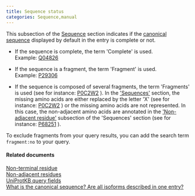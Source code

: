 ```yaml
---
title: Sequence status
categories: Sequence,manual
---
```


This subsection of the [Sequence](http://www.uniprot.org/help/sequences%5Fsection) section indicates if the [canonical sequence](http://www.uniprot.org/help/canonical%5Fand%5Fisoforms) displayed by default in the entry is complete or not.

-   If the sequence is complete, the term 'Complete' is used.  
    Example: [Q04826](https://www.uniprot.org/uniprotkb/Q04826#sequences)

<!-- -->

-   If the sequence is a fragment, the term 'Fragment' is used.  
    Example: [P29306](https://www.uniprot.org/uniprotkb/P29306#sequences)

<!-- -->

-   If the sequence is composed of several fragments, the term 'Fragments' is used (see for instance: [P0C2W2](https://www.uniprot.org/uniprotkb/P0C2W2#sequences) ). In the ['Sequences'](https://www.uniprot.org/help/sequences) section, the missing amino acids are either replaced by the letter 'X' (see for instance: [P0C2W2](https://www.uniprot.org/uniprotkb/P0C2W2#sequences) ) or the missing amino acids are not represented. In this case, the non-adjacent amino acids are annotated in the ['Non-adjacent residue'](https://www.uniprot.org/help/non%5Fcons) subsection of the 'Sequences' section (see for instance: [P68251](https://www.uniprot.org/uniprotkb/P68251#sequences) ).

To exclude fragments from your query results, you can add the search term `fragment:no` to your query.

#### Related documents

[Non-terminal residue](https://www.uniprot.org/help/non%5Fter)  
[Non-adjacent residues](https://www.uniprot.org/help/non%5Fcons)  
[UniProtKB query fields](http://www.uniprot.org/help/query-fields)  
[What is the canonical sequence? Are all isoforms described in one entry?](http://www.uniprot.org/help/canonical%5Fand%5Fisoforms)
